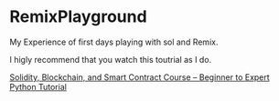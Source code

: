 # RemixPlayground
My Experience of first days playing with sol and Remix.

I higly recommend that you watch this toutrial as I do. 

[](https://github.com/smartcontractkit/full-blockchain-solidity-course-py/)


[Solidity, Blockchain, and Smart Contract Course – Beginner to Expert Python Tutorial](https://www.youtube.com/watch?v=M576WGiDBdQ)

